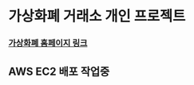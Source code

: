 # 가상화폐 거래소 개인 프로젝트


### [가상화폐 홈페이지 링크](http://ec2-3-34-231-185.ap-northeast-2.compute.amazonaws.com)

## AWS EC2 배포 작업중
